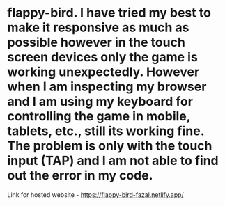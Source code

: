 # flappy-bird. I have tried my best to make it responsive as much as possible however in the touch screen devices only the game is working unexpectedly. However when I am inspecting my browser and I am using my keyboard for controlling the game in mobile, tablets, etc., still its working fine. The problem is only with the touch input (TAP) and I am not able to find out the error in my code.

Link for hosted website - https://flappy-bird-fazal.netlify.app/
